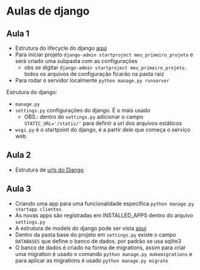 # Aulas de django

## Aula 1
 - Estrutura do lifecycle do django [aqui](/imagens_adicionais/lifecycle.png)
 - Para iniciar projeto ```django-admin startproject meu_primeiro_projeto``` e será criado uma subpasta com as configurações
    - obs se digitar ```django-admin startproject meu_primeiro_projeto. ``` todos os arquivos de configuração ficarão na pasta raiz
 - Para rodar o servidor localmente ```python manage.py runserver```
 
 Estrutura do django:
- ```manage.py```
- ```settings.py``` configurações do django. É o mais usado
   - OBS.: dentro do ```settings.py``` adicionar o campo ```STATIC_URL='/static/'``` para definir a url dos arquivos estáticos
- ```wsgi.py``` é o startpoint do django, é a partir dele que começa o serviço web


## Aula 2
 - Estrutura de [urls do Django](https://docs.djangoproject.com/en/3.1/topics/http/urls/)

## Aula 3
 - Criando uma app para uma funcionalidade específica ```python manage.py startapp clientes```
 - As novas apps são registradas em INSTALLED_APPS dentro do arquivo ```settings.py```
 - A estrutura de models do django pode ser vista [aqui](https://docs.djangoproject.com/en/3.1/topics/db/models/)
 - Dentro da pasta base do projeto em ```settings.py``` existe o campo ```DATABASES``` que define o banco de dados. por padrão se usa  sqlite3
 - O banco de dados é criado na forma de migrations, assim para criar uma migration é usado o comando ```python manage.py makemigrations``` e para aplicar as migrations é usado ```python manage.py migrate```
 